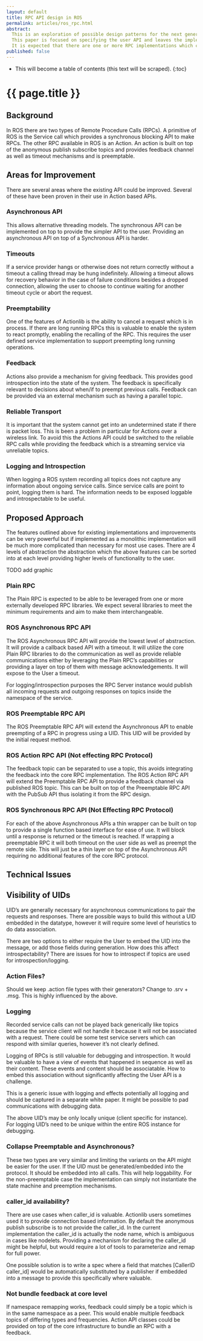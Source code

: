 ```yaml
---
layout: default
title: RPC API design in ROS
permalink: articles/ros_rpc.html
abstract:
  This is an exploration of possible design patterns for the next generation of ROS Remote Procedure Call interfaces.
  This paper is focused on specifying the user API and leaves the implementation unspecified.
  It is expected that there are one or more RPC implementations which can be used, such as Apache Thrift, ROS RPC, and MsgPack.
published: false
---
```


* This will become a table of contents (this text will be scraped).
{:toc}

# {{ page.title }}



## Background

In ROS there are two types of Remote Procedure Calls (RPCs).
A primitive of ROS is the Service call which provides a synchronous blocking API to make RPCs.
The other RPC available in ROS is an Action.
An action is built on top of the anonymous publish subscribe topics and provides feedback channel as well as timeout mechanisms and is preemptable.

## Areas for Improvement

There are several areas where the existing API could be improved.
Several of these have been proven in their use in Action based APIs.

### Asynchronous API


This allows alternative threading models.
The synchronous API can be implemented on top to provide the simpler API to the user.
Providing an asynchronous API on top of a Synchronous API is harder.

### Timeouts

If a service provider hangs or otherwise does not return correctly without a timeout a calling thread may be hung indefinitely.
Allowing a timeout allows for recovery behavior in the case of failure conditions besides a dropped connection, allowing the user to choose to continue waiting for another timeout cycle or abort the request.

### Preemptability

One of the features of Actionlib is the ability to cancel a request which is in process.
If there are long running RPCs this is valuable to enable the system to react promptly, enabling the recalling of the RPC.
This requires the user defined service implementation to support preempting long running operations.

### Feedback


Actions also provide a mechanism for giving feedback.
This provides good introspection into the state of the system.
The feedback is specifically relevant to decisions about when/if to preempt previous calls.
Feedback can be provided via an external mechanism such as having a parallel topic.

### Reliable Transport


It is important that the system cannot get into an undetermined state if there is packet loss.
This is been a problem in particular for Actions over a wireless link.
To avoid this the Actions API could be switched to the reliable RPC calls while providing the feedback which is a streaming service via unreliable topics.

### Logging and Introspection


When logging a ROS system recording all topics does not capture any information about ongoing service calls.
Since service calls are point to point, logging them is hard.
The information needs to be exposed loggable and introspectable to be useful.

## Proposed Approach


The features outlined above for existing implementations and improvements can be very powerful but if implemented as a monolithic implementation will be much more complicated than necessary for most use cases.
There are 4 levels of abstraction the abstraction which the above features can be sorted into at each level providing higher levels of functionality to the user.

TODO add graphic

### Plain RPC


The Plain RPC is expected to be able to be leveraged from one or more externally developed RPC libraries.
We expect several libraries to meet the minimum requirements and aim to make them interchangeable.

### ROS Asynchronous RPC API


The ROS Asynchronous RPC API will provide the lowest level of abstraction.
It will provide a callback based API with a timeout.
It will utilize the core Plain RPC libraries to do the communication as well as provide reliable communications either by leveraging the Plain RPC’s capabilities or providing a layer on top of them with message acknowledgements.
It will expose to the User a timeout. 

For logging/introspection purposes the RPC Server instance would publish all incoming requests and outgoing responses on topics inside the namespace of the service.

### ROS Preemptable RPC API


The ROS Preemptable RPC API will extend the Asynchronous API to enable preempting of a RPC in progress using a UID.
This UID will be provided by the initial request method.

### ROS Action RPC API (Not effecting RPC Protocol)



The feedback topic can be separated to use a topic, this avoids integrating the feedback into the core RPC implementation.
The ROS Action RPC API will extend the Preemptable RPC API to provide a feedback channel via published ROS topic.
This can be built on top of the Preemptable RPC API with the PubSub API thus isolating it from the RPC design.

### ROS Synchronous RPC API (Not Effecting RPC Protocol)


For each of the above Asynchronous APIs a thin wrapper can be built on top to provide a single function based interface for ease of use.
It will block until a response is returned or the timeout is reached.
If wrapping a preemptable RPC it will both timeout on the user side as well as preempt the remote side.
This will just be a thin layer on top of the Asynchronous API requiring no additional features of the core RPC protocol.

## Technical Issues

Visibility of UIDs
------------------

UID’s are generally necessary for asynchronous communications to pair the requests and responses.
There are possible ways to build this without a UID embedded in the datatype, however it will require some level of heuristics to do data association. 

There are two options to either require the User to embed the UID into the message, or add those fields during generation.
How does this affect introspectability? There are issues for how to introspect if topics are used for introspection/logging. 

### Action Files?


Should we keep .action file types with their generators? Change to .srv + .msg.
This is highly influenced by the above. 

### Logging


Recorded service calls can not be played back generically like topics because the service client will not handle it because it will not be associated with a request. 
There could be some test service servers which can respond with similar queries, however it’s not clearly defined. 

Logging of RPCs is still valuable for debugging and introspection. It would be valuable to have a view of events that happened in sequence as well as their content.
These events and content should be associatable. How to embed this association without significantly affecting the User API is a challenge. 

This is a generic issue with logging and effects potentially all logging and should be captured in a separate white paper.
It might be possible to pad communications with debugging data.

The above UID’s may be only locally unique (client specific for instance).
For logging UID’s need to be unique within the entire ROS instance for debugging.

### Collapse Preemptable and Asynchronous?

These two types are very similar and limiting the variants on the API might be easier for the user. 
If the UID must be generated/embedded into the protocol. It should be embedded into all calls. This will help loggability.
For the non-preemptable case the implementation can simply not instantiate the state machine and preemption mechanisms.


### caller_id availability?

There are use cases when caller_id is valuable.
Actionlib users sometimes used it to provide connection based information.
By default the anonymous publish subscribe is to not provide the caller_id.
In the current implementation the caller_id is actually the node name, which is ambiguous in cases like nodelets.
Providing a mechanism for declaring the caller_id might be helpful, but would require a lot of tools to parameterize and remap for full power. 

One possible solution is to write a spec where a field that matches [CallerID caller_id] would be automatically substituted by a publisher if embedded into a message to provide this specifically where valuable.

### Not bundle feedback at core level

If namespace remapping works, feedback could simply be a topic which is in the same namespace as a peer.
This would enable multiple feedback topics of differing types and frequencies.
Action API classes could be provided on top of the core infrastructure to bundle an RPC with a feedback.
